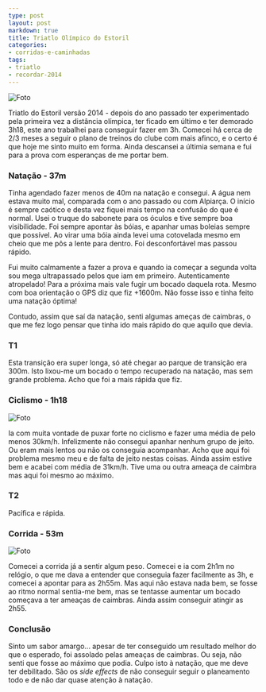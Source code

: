 ```yaml
---
type: post
layout: post
markdown: true
title: Triatlo Olímpico do Estoril
categories:
- corridas-e-caminhadas
tags:
- triatlo
- recordar-2014
---
```


![Foto](https://lh4.googleusercontent.com/-yINpd1MXtuI/U14H27Jm68I/AAAAAAAAhQA/sBkww45JP1c/s640/10309029_745283352159344_8185220532160422775_n.jpg)

Triatlo do Estoril versão 2014 - depois do ano passado ter experimentado pela
primeira vez a distância olímpica, ter ficado em último e ter demorado 3h18,
este ano trabalhei para conseguir fazer em 3h. Comecei há cerca de 2/3 meses
a seguir o plano de treinos do clube com mais afinco, e o certo é que hoje me
sinto muito em forma. Ainda descansei a últimia semana e fui para a prova com
esperanças de me portar bem.

### Natação - 37m

Tinha agendado fazer menos de 40m na natação e consegui. A água nem estava muito
mal, comparada com o ano passado ou com Alpiarça. O início é sempre caótico e
desta vez fiquei mais tempo na confusão do que é normal. Usei o truque do sabonete
para os óculos e tive sempre boa visibilidade. Foi sempre apontar às bóias, e
apanhar umas boleias sempre que possível. Ao virar uma bóia ainda levei uma
cotovelada mesmo em cheio que me pôs a lente para dentro. Foi desconfortável mas
passou rápido.

Fui muito calmamente a fazer a prova e quando ia começar a segunda volta sou
mega ultrapassado pelos que iam em primeiro. Autenticamente atropelado! Para a
próxima mais vale fugir um bocado daquela rota. Mesmo com boa orientação o GPS
diz que fiz +1600m. Não fosse isso e tinha feito uma natação óptima!

Contudo, assim que saí da natação, senti algumas ameças de caimbras, o que me fez
logo pensar que tinha ido mais rápido do que aquilo que devia.

### T1

Esta transição era super longa, só até chegar ao parque de transição era 300m.
Isto lixou-me um bocado o tempo recuperado na natação, mas sem grande problema.
Acho que foi a mais rápida que fiz.

### Ciclismo - 1h18

![Foto](https://lh3.googleusercontent.com/-WWrfTfEJFNE/U14H2959yKI/AAAAAAAAhP4/X6sPlnVq7Gs/s640/10302095_745283538825992_371658604279159062_n.jpg)

Ia com muita vontade de puxar forte no ciclismo e fazer uma média de pelo menos
30km/h. Infelizmente não consegui apanhar nenhum grupo de jeito. Ou eram mais
lentos ou não os conseguia acompanhar. Acho que aqui foi problema mesmo meu
e de falta de jeito nestas coisas. Ainda assim estive bem e acabei com média
de 31km/h. Tive uma ou outra ameaça de caimbra mas aqui foi mesmo ao máximo.

### T2

Pacífica e rápida.

### Corrida - 53m

![Foto](https://lh3.googleusercontent.com/-EJ5btAbh474/U14H23L19pI/AAAAAAAAhP8/U-XR-r0oqSc/s640/10002918_745283952159284_4411073045203288589_n.jpg)

Comecei a corrida já a sentir algum peso. Comecei e ia com 2h1m no relógio, o que
me dava a entender que conseguia fazer facilmente as 3h, e comecei a apontar
para as 2h55m. Mas aqui não estava nada bem, se fosse ao ritmo normal sentia-me
bem, mas se tentasse aumentar um bocado começava a ter ameaças de caimbras.
Ainda assim conseguir atingir as 2h55.

### Conclusão

Sinto um sabor amargo... apesar de ter conseguido um resultado melhor do que o
esperado, foi assolado pelas ameaças de caimbras. Ou seja, não senti que fosse
ao máximo que podia. Culpo isto à natação, que me deve ter debilitado. São os
_side effects_ de não conseguir seguir o planeamento todo e de não dar quase
atenção à natação.

